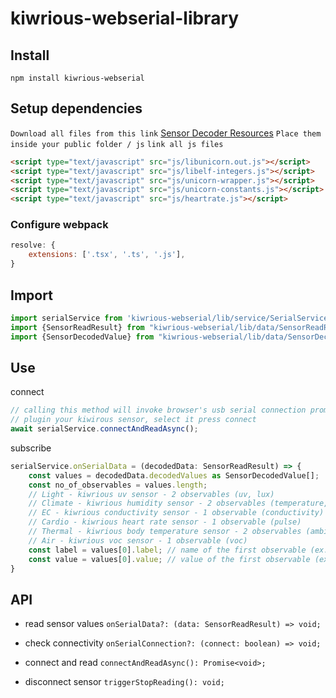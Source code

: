 # kiwrious-webserial-library

## Install
`npm install kiwrious-webserial`

## Setup dependencies
`Download all files from this link` [Sensor Decoder Resources](https://github.com/augmented-human-lab/kiwrious-webserial-library/kiwrious/js)
`Place them inside your public folder / js`
`link all js files`
```html
<script type="text/javascript" src="js/libunicorn.out.js"></script>
<script type="text/javascript" src="js/libelf-integers.js"></script>
<script type="text/javascript" src="js/unicorn-wrapper.js"></script>
<script type="text/javascript" src="js/unicorn-constants.js"></script>
<script type="text/javascript" src="js/heartrate.js"></script>
```

### Configure webpack
```javascript
resolve: {
    extensions: ['.tsx', '.ts', '.js'],
}
```
    
## Import
```typescript
import serialService from 'kiwrious-webserial/lib/service/SerialService';
import {SensorReadResult} from "kiwrious-webserial/lib/data/SensorReadResult";
import {SensorDecodedValue} from "kiwrious-webserial/lib/data/SensorDecodedValue";
```

## Use

connect
```typescript
// calling this method will invoke browser's usb serial connection prompt
// plugin your kiwirous sensor, select it press connect
await serialService.connectAndReadAsync();
```

subscribe
```typescript
serialService.onSerialData = (decodedData: SensorReadResult) => {
    const values = decodedData.decodedValues as SensorDecodedValue[];
    const no_of_observables = values.length;
    // Light - kiwrious uv sensor - 2 observables (uv, lux)
    // Climate - kiwrious humidity sensor - 2 observables (temperature, humidity)
    // EC - kiwrious conductivity sensor - 1 observable (conductivity)
    // Cardio - kiwrious heart rate sensor - 1 observable (pulse)
    // Thermal - kiwrious body temperature sensor - 2 observables (ambient temperature, infrared temperature)
    // Air - kiwrious voc sensor - 1 observable (voc)
    const label = values[0].label; // name of the first observable (ex. Temp for temperature)
    const value = values[0].value; // value of the first observable (ex. temperature value in celcius)
}
```

## API

* read sensor values
`onSerialData?: (data: SensorReadResult) => void;`

* check connectivity
`onSerialConnection?: (connect: boolean) => void;`

* connect and read
`connectAndReadAsync(): Promise<void>;`

* disconnect sensor
`triggerStopReading(): void;`
